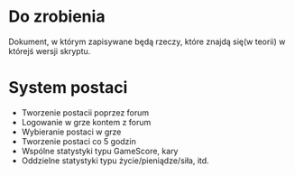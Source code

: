 ﻿Do zrobienia
========================================================================

Dokument, w którym zapisywane będą rzeczy, które znajdą się(w teorii) w którejś wersji skryptu.

System postaci
========================================================================

- Tworzenie postacii poprzez forum
- Logowanie w grze kontem z forum
- Wybieranie postaci w grze
- Tworzenie postaci co 5 godzin
- Wspólne statystyki typu GameScore, kary
- Oddzielne statystyki typu życie/pieniądze/siła, itd.